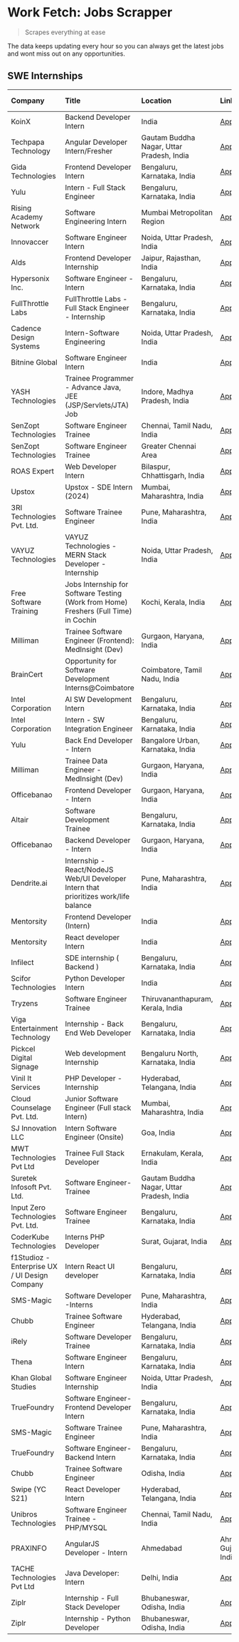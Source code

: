 # Work Fetch: Jobs Scrapper
> Scrapes everything at ease

The data keeps updating every hour so you can always get the latest jobs and wont miss out on any opportunities.

## SWE Internships
<!--START_SECTION:workfetch-->
| Company                                       | Title                                                                                | Location                                  | Link                                                                                                                                                                                                                                                                                                         | Date Posted   |
|:----------------------------------------------|:-------------------------------------------------------------------------------------|:------------------------------------------|:-------------------------------------------------------------------------------------------------------------------------------------------------------------------------------------------------------------------------------------------------------------------------------------------------------------|:--------------|
| KoinX                                         | Backend Developer Intern                                                             | India                                     | [Apply](https://in.linkedin.com/jobs/view/backend-developer-intern-at-koinx-3830949245?refId=fTXr%2Bemffz%2B5JxjLMJIUJA%3D%3D&trackingId=mg%2FAXRN3MoI8nDC6PNyo7Q%3D%3D&position=22&pageNum=1&trk=public_jobs_jserp-result_search-card)                                                                      | 2024-02-20    |
| Techpapa Technology                           | Angular Developer Intern/Fresher                                                     | Gautam Buddha Nagar, Uttar Pradesh, India | [Apply](https://in.linkedin.com/jobs/view/angular-developer-intern-fresher-at-techpapa-technology-3834305862?refId=fTXr%2Bemffz%2B5JxjLMJIUJA%3D%3D&trackingId=mc2LRLcM%2Bq%2FCwSo97BBRoA%3D%3D&position=23&pageNum=1&trk=public_jobs_jserp-result_search-card)                                              | 2024-02-20    |
| Gida Technologies                             | Frontend Developer Intern                                                            | Bengaluru, Karnataka, India               | [Apply](https://in.linkedin.com/jobs/view/frontend-developer-intern-at-gida-technologies-3830949607?refId=Eh7C4uXo8iUbMZOhK9oe2A%3D%3D&trackingId=WrIoLntJoU2D5ITRhvUIkA%3D%3D&position=14&pageNum=2&trk=public_jobs_jserp-result_search-card)                                                               | 2024-02-20    |
| Yulu                                          | Intern - Full Stack Engineer                                                         | Bengaluru, Karnataka, India               | [Apply](https://in.linkedin.com/jobs/view/intern-full-stack-engineer-at-yulu-3834466595?refId=fTXr%2Bemffz%2B5JxjLMJIUJA%3D%3D&trackingId=ix0OqKRuFYIlNiFf%2BpIY5g%3D%3D&position=12&pageNum=1&trk=public_jobs_jserp-result_search-card)                                                                     | 2024-02-19    |
| Rising Academy Network                        | Software Engineering Intern                                                          | Mumbai Metropolitan Region                | [Apply](https://in.linkedin.com/jobs/view/software-engineering-intern-at-rising-academy-network-3834483444?refId=fTXr%2Bemffz%2B5JxjLMJIUJA%3D%3D&trackingId=mlKXUxOguBpeQKm4%2B4X4bQ%3D%3D&position=24&pageNum=1&trk=public_jobs_jserp-result_search-card)                                                  | 2024-02-19    |
| Innovaccer                                    | Software Engineer Intern                                                             | Noida, Uttar Pradesh, India               | [Apply](https://in.linkedin.com/jobs/view/software-engineer-intern-at-innovaccer-3830378068?refId=fTXr%2Bemffz%2B5JxjLMJIUJA%3D%3D&trackingId=odI0eyBq%2BoCxElvkEGczzA%3D%3D&position=25&pageNum=1&trk=public_jobs_jserp-result_search-card)                                                                 | 2024-02-19    |
| Alds                                          | Frontend Developer Internship                                                        | Jaipur, Rajasthan, India                  | [Apply](https://in.linkedin.com/jobs/view/frontend-developer-internship-at-alds-3830324409?refId=Eh7C4uXo8iUbMZOhK9oe2A%3D%3D&trackingId=Lrx%2FG1t2Zh6fspTz6ExAUg%3D%3D&position=24&pageNum=2&trk=public_jobs_jserp-result_search-card)                                                                      | 2024-02-19    |
| Hypersonix Inc.                               | Software Engineer - Intern                                                           | Bengaluru, Karnataka, India               | [Apply](https://in.linkedin.com/jobs/view/software-engineer-intern-at-hypersonix-inc-3833055982?refId=7S95azcy8ipd5mvDDskBEQ%3D%3D&trackingId=1XHtQvGxD5YQ%2F%2BnLBdzzrQ%3D%3D&position=4&pageNum=0&trk=public_jobs_jserp-result_search-card)                                                                | 2024-02-18    |
| FullThrottle Labs                             | FullThrottle Labs - Full Stack Engineer - Internship                                 | Bengaluru, Karnataka, India               | [Apply](https://in.linkedin.com/jobs/view/fullthrottle-labs-full-stack-engineer-internship-at-fullthrottle-labs-3829636016?refId=Eh7C4uXo8iUbMZOhK9oe2A%3D%3D&trackingId=zKWIa4BCNywDXBmTfUWbeQ%3D%3D&position=6&pageNum=2&trk=public_jobs_jserp-result_search-card)                                         | 2024-02-17    |
| Cadence Design Systems                        | Intern-Software Engineering                                                          | Noida, Uttar Pradesh, India               | [Apply](https://in.linkedin.com/jobs/view/intern-software-engineering-at-cadence-design-systems-3794689056?refId=Eh7C4uXo8iUbMZOhK9oe2A%3D%3D&trackingId=Tst3QASJBF91HEtwf3hogA%3D%3D&position=13&pageNum=2&trk=public_jobs_jserp-result_search-card)                                                        | 2024-02-17    |
| Bitnine Global                                | Software Engineer Intern                                                             | India                                     | [Apply](https://in.linkedin.com/jobs/view/software-engineer-intern-at-bitnine-global-3828521409?refId=7S95azcy8ipd5mvDDskBEQ%3D%3D&trackingId=bnmF9iXnBkSKZmtGSmDlQg%3D%3D&position=2&pageNum=0&trk=public_jobs_jserp-result_search-card)                                                                    | 2024-02-16    |
| YASH Technologies                             | Trainee Programmer - Advance Java, JEE (JSP/Servlets/JTA) Job                        | Indore, Madhya Pradesh, India             | [Apply](https://in.linkedin.com/jobs/view/trainee-programmer-advance-java-jee-jsp-servlets-jta-job-at-yash-technologies-3811759183?refId=fTXr%2Bemffz%2B5JxjLMJIUJA%3D%3D&trackingId=GrodvUJWGlb7pBr0S1AzZw%3D%3D&position=18&pageNum=1&trk=public_jobs_jserp-result_search-card)                            | 2024-02-13    |
| SenZopt Technologies                          | Software Engineer Trainee                                                            | Chennai, Tamil Nadu, India                | [Apply](https://in.linkedin.com/jobs/view/software-engineer-trainee-at-senzopt-technologies-3827686880?refId=7S95azcy8ipd5mvDDskBEQ%3D%3D&trackingId=IyjbhuM66qOfab7DIZM9MQ%3D%3D&position=8&pageNum=0&trk=public_jobs_jserp-result_search-card)                                                             | 2024-02-12    |
| SenZopt Technologies                          | Software Engineer Trainee                                                            | Greater Chennai Area                      | [Apply](https://in.linkedin.com/jobs/view/software-engineer-trainee-at-senzopt-technologies-3827688781?refId=7S95azcy8ipd5mvDDskBEQ%3D%3D&trackingId=x%2BpQq%2FRoMiuemcEmTfWJMw%3D%3D&position=10&pageNum=0&trk=public_jobs_jserp-result_search-card)                                                        | 2024-02-12    |
| ROAS Expert                                   | Web Developer Intern                                                                 | Bilaspur, Chhattisgarh, India             | [Apply](https://in.linkedin.com/jobs/view/web-developer-intern-at-roas-expert-3828189292?refId=7S95azcy8ipd5mvDDskBEQ%3D%3D&trackingId=E%2FxwgFHjjgHRY945Qss5IQ%3D%3D&position=12&pageNum=0&trk=public_jobs_jserp-result_search-card)                                                                        | 2024-02-12    |
| Upstox                                        | Upstox - SDE Intern (2024)                                                           | Mumbai, Maharashtra, India                | [Apply](https://in.linkedin.com/jobs/view/upstox-sde-intern-2024-at-upstox-3826556183?refId=7S95azcy8ipd5mvDDskBEQ%3D%3D&trackingId=qRxpEguZIpUlGk36HMMokg%3D%3D&position=22&pageNum=0&trk=public_jobs_jserp-result_search-card)                                                                             | 2024-02-10    |
| 3RI Technologies Pvt. Ltd.                    | Software Trainee Engineer                                                            | Pune, Maharashtra, India                  | [Apply](https://in.linkedin.com/jobs/view/software-trainee-engineer-at-3ri-technologies-pvt-ltd-3826557054?refId=fTXr%2Bemffz%2B5JxjLMJIUJA%3D%3D&trackingId=PYvLbULq3VwNETd7zVBEaA%3D%3D&position=10&pageNum=1&trk=public_jobs_jserp-result_search-card)                                                    | 2024-02-10    |
| VAYUZ Technologies                            | VAYUZ Technologies - MERN Stack Developer - Internship                               | Noida, Uttar Pradesh, India               | [Apply](https://in.linkedin.com/jobs/view/vayuz-technologies-mern-stack-developer-internship-at-vayuz-technologies-3822619356?refId=fTXr%2Bemffz%2B5JxjLMJIUJA%3D%3D&trackingId=wugyqWgvLEtYSTgwbSX52w%3D%3D&position=16&pageNum=1&trk=public_jobs_jserp-result_search-card)                                 | 2024-02-10    |
| Free Software Training                        | Jobs Internship for Software Testing (Work from Home) Freshers (Full Time) in Cochin | Kochi, Kerala, India                      | [Apply](https://in.linkedin.com/jobs/view/jobs-internship-for-software-testing-work-from-home-freshers-full-time-in-cochin-at-free-software-training-3826557030?refId=Eh7C4uXo8iUbMZOhK9oe2A%3D%3D&trackingId=LdGcY%2B5ZdJ3ffxgMaAWBnw%3D%3D&position=19&pageNum=2&trk=public_jobs_jserp-result_search-card) | 2024-02-10    |
| Milliman                                      | Trainee Software Engineer (Frontend): MedInsight (Dev)                               | Gurgaon, Haryana, India                   | [Apply](https://in.linkedin.com/jobs/view/trainee-software-engineer-frontend-medinsight-dev-at-milliman-3792874280?refId=7S95azcy8ipd5mvDDskBEQ%3D%3D&trackingId=nTGgy2NjldBqKNTo9iAWHQ%3D%3D&position=6&pageNum=0&trk=public_jobs_jserp-result_search-card)                                                 | 2024-02-09    |
| BrainCert                                     | Opportunity for Software Development Interns@Coimbatore                              | Coimbatore, Tamil Nadu, India             | [Apply](https://in.linkedin.com/jobs/view/opportunity-for-software-development-interns%40coimbatore-at-braincert-3826095058?refId=Eh7C4uXo8iUbMZOhK9oe2A%3D%3D&trackingId=9mjGMkFc7lkXJd4MU9eS5g%3D%3D&position=9&pageNum=2&trk=public_jobs_jserp-result_search-card)                                        | 2024-02-09    |
| Intel Corporation                             | AI SW Development Intern                                                             | Bengaluru, Karnataka, India               | [Apply](https://in.linkedin.com/jobs/view/ai-sw-development-intern-at-intel-corporation-3826089065?refId=Eh7C4uXo8iUbMZOhK9oe2A%3D%3D&trackingId=DOf%2FCs9UHZstHpbAKhX0oQ%3D%3D&position=16&pageNum=2&trk=public_jobs_jserp-result_search-card)                                                              | 2024-02-09    |
| Intel Corporation                             | Intern - SW Integration Engineer                                                     | Bengaluru, Karnataka, India               | [Apply](https://in.linkedin.com/jobs/view/intern-sw-integration-engineer-at-intel-corporation-3825002246?refId=Eh7C4uXo8iUbMZOhK9oe2A%3D%3D&trackingId=MygwDnccpUGQAHrPyuRVlw%3D%3D&position=23&pageNum=2&trk=public_jobs_jserp-result_search-card)                                                          | 2024-02-08    |
| Yulu                                          | Back End Developer - Intern                                                          | Bangalore Urban, Karnataka, India         | [Apply](https://in.linkedin.com/jobs/view/back-end-developer-intern-at-yulu-3821682220?refId=7S95azcy8ipd5mvDDskBEQ%3D%3D&trackingId=BiEx5fOx3nbe166o9h5VFQ%3D%3D&position=15&pageNum=0&trk=public_jobs_jserp-result_search-card)                                                                            | 2024-02-04    |
| Milliman                                      | Trainee Data Engineer - MedInsight (Dev)                                             | Gurgaon, Haryana, India                   | [Apply](https://in.linkedin.com/jobs/view/trainee-data-engineer-medinsight-dev-at-milliman-3789275187?refId=Eh7C4uXo8iUbMZOhK9oe2A%3D%3D&trackingId=SHsySgTpNHlCIG24CAuEZQ%3D%3D&position=7&pageNum=2&trk=public_jobs_jserp-result_search-card)                                                              | 2024-02-01    |
| Officebanao                                   | Frontend Developer - Intern                                                          | Gurgaon, Haryana, India                   | [Apply](https://in.linkedin.com/jobs/view/frontend-developer-intern-at-officebanao-3822614063?refId=7S95azcy8ipd5mvDDskBEQ%3D%3D&trackingId=pUsJBBBmAQkOfIxCmxPbIA%3D%3D&position=9&pageNum=0&trk=public_jobs_jserp-result_search-card)                                                                      | 2024-01-31    |
| Altair                                        | Software Development Trainee                                                         | Bengaluru, Karnataka, India               | [Apply](https://in.linkedin.com/jobs/view/software-development-trainee-at-altair-3817606202?refId=7S95azcy8ipd5mvDDskBEQ%3D%3D&trackingId=K0WhCPxghww2Uh4pq8ftcQ%3D%3D&position=19&pageNum=0&trk=public_jobs_jserp-result_search-card)                                                                       | 2024-01-31    |
| Officebanao                                   | Backend Developer - Intern                                                           | Gurgaon, Haryana, India                   | [Apply](https://in.linkedin.com/jobs/view/backend-developer-intern-at-officebanao-3814263731?refId=7S95azcy8ipd5mvDDskBEQ%3D%3D&trackingId=CEXvLKBmb%2Bma6%2BCXbspzug%3D%3D&position=25&pageNum=0&trk=public_jobs_jserp-result_search-card)                                                                  | 2024-01-31    |
| Dendrite.ai                                   | Internship - React/NodeJS Web/UI Developer Intern that prioritizes work/life balance | Pune, Maharashtra, India                  | [Apply](https://in.linkedin.com/jobs/view/internship-react-nodejs-web-ui-developer-intern-that-prioritizes-work-life-balance-at-dendrite-ai-3818948068?refId=fTXr%2Bemffz%2B5JxjLMJIUJA%3D%3D&trackingId=wTLYodjfE%2FvmsUCVQrKK%2FA%3D%3D&position=7&pageNum=1&trk=public_jobs_jserp-result_search-card)     | 2024-01-31    |
| Mentorsity                                    | Frontend Developer (Intern)                                                          | India                                     | [Apply](https://in.linkedin.com/jobs/view/frontend-developer-intern-at-mentorsity-3820303627?refId=fTXr%2Bemffz%2B5JxjLMJIUJA%3D%3D&trackingId=8tpI%2FvUenEm13u0XTNBXBg%3D%3D&position=8&pageNum=1&trk=public_jobs_jserp-result_search-card)                                                                 | 2024-01-31    |
| Mentorsity                                    | React developer Intern                                                               | India                                     | [Apply](https://in.linkedin.com/jobs/view/react-developer-intern-at-mentorsity-3820308129?refId=Eh7C4uXo8iUbMZOhK9oe2A%3D%3D&trackingId=w%2Fa75XGDfK%2BYfFPXT8sLQQ%3D%3D&position=2&pageNum=2&trk=public_jobs_jserp-result_search-card)                                                                      | 2024-01-31    |
| Infilect                                      | SDE internship ( Backend )                                                           | Bengaluru, Karnataka, India               | [Apply](https://in.linkedin.com/jobs/view/sde-internship-backend-at-infilect-3815120558?refId=fTXr%2Bemffz%2B5JxjLMJIUJA%3D%3D&trackingId=%2FpZRZHqbLQU6YwZXsR1LaA%3D%3D&position=2&pageNum=1&trk=public_jobs_jserp-result_search-card)                                                                      | 2024-01-25    |
| Scifor Technologies                           | Python Developer Intern                                                              | India                                     | [Apply](https://in.linkedin.com/jobs/view/python-developer-intern-at-scifor-technologies-3811416373?refId=fTXr%2Bemffz%2B5JxjLMJIUJA%3D%3D&trackingId=ft4NG3hct6quOTNAsgejeQ%3D%3D&position=17&pageNum=1&trk=public_jobs_jserp-result_search-card)                                                           | 2024-01-22    |
| Tryzens                                       | Software Engineer Trainee                                                            | Thiruvananthapuram, Kerala, India         | [Apply](https://in.linkedin.com/jobs/view/software-engineer-trainee-at-tryzens-3809363491?refId=7S95azcy8ipd5mvDDskBEQ%3D%3D&trackingId=WaRZuBZM7jzo9ETpDGIwKw%3D%3D&position=17&pageNum=0&trk=public_jobs_jserp-result_search-card)                                                                         | 2024-01-18    |
| Viga Entertainment Technology                 | Internship - Back End Web Developer                                                  | Bengaluru, Karnataka, India               | [Apply](https://in.linkedin.com/jobs/view/internship-back-end-web-developer-at-viga-entertainment-technology-3817712040?refId=Eh7C4uXo8iUbMZOhK9oe2A%3D%3D&trackingId=S4PTOkxOVnvllGtMVwMxlw%3D%3D&position=10&pageNum=2&trk=public_jobs_jserp-result_search-card)                                           | 2024-01-17    |
| Pickcel Digital Signage                       | Web development Internship                                                           | Bengaluru North, Karnataka, India         | [Apply](https://in.linkedin.com/jobs/view/web-development-internship-at-pickcel-digital-signage-3826062393?refId=Eh7C4uXo8iUbMZOhK9oe2A%3D%3D&trackingId=3VM8I7Zu5BFuvIYD%2F5Ak8Q%3D%3D&position=3&pageNum=2&trk=public_jobs_jserp-result_search-card)                                                       | 2024-01-15    |
| Vinil It Services                             | PHP Developer - Internship                                                           | Hyderabad, Telangana, India               | [Apply](https://in.linkedin.com/jobs/view/php-developer-internship-at-vinil-it-services-3802010061?refId=Eh7C4uXo8iUbMZOhK9oe2A%3D%3D&trackingId=CqFHCBDMPSFKeIHMyP%2FfMA%3D%3D&position=11&pageNum=2&trk=public_jobs_jserp-result_search-card)                                                              | 2024-01-14    |
| Cloud Counselage Pvt. Ltd.                    | Junior Software Engineer (Full stack Intern)                                         | Mumbai, Maharashtra, India                | [Apply](https://in.linkedin.com/jobs/view/junior-software-engineer-full-stack-intern-at-cloud-counselage-pvt-ltd-3803132814?refId=7S95azcy8ipd5mvDDskBEQ%3D%3D&trackingId=%2BUOK%2B227JBZDM8UplneleQ%3D%3D&position=24&pageNum=0&trk=public_jobs_jserp-result_search-card)                                   | 2024-01-11    |
| SJ Innovation LLC                             | Intern Software Engineer (Onsite)                                                    | Goa, India                                | [Apply](https://in.linkedin.com/jobs/view/intern-software-engineer-onsite-at-sj-innovation-llc-3799959011?refId=fTXr%2Bemffz%2B5JxjLMJIUJA%3D%3D&trackingId=1PHo6r%2FidxeOGPsCl6te4Q%3D%3D&position=11&pageNum=1&trk=public_jobs_jserp-result_search-card)                                                   | 2024-01-11    |
| MWT Technologies Pvt Ltd                      | Trainee Full Stack Developer                                                         | Ernakulam, Kerala, India                  | [Apply](https://in.linkedin.com/jobs/view/trainee-full-stack-developer-at-mwt-technologies-pvt-ltd-3800921715?refId=7S95azcy8ipd5mvDDskBEQ%3D%3D&trackingId=yVkyJ9nRjeqqqm9wbSYXFg%3D%3D&position=5&pageNum=0&trk=public_jobs_jserp-result_search-card)                                                      | 2024-01-09    |
| Suretek Infosoft Pvt. Ltd.                    | Software Engineer-Trainee                                                            | Gautam Buddha Nagar, Uttar Pradesh, India | [Apply](https://in.linkedin.com/jobs/view/software-engineer-trainee-at-suretek-infosoft-pvt-ltd-3800934643?refId=7S95azcy8ipd5mvDDskBEQ%3D%3D&trackingId=AKRdA0Shvu6bHqXCQd2QwA%3D%3D&position=21&pageNum=0&trk=public_jobs_jserp-result_search-card)                                                        | 2024-01-09    |
| Input Zero Technologies Pvt. Ltd.             | Software Engineer Trainee                                                            | Bengaluru, Karnataka, India               | [Apply](https://in.linkedin.com/jobs/view/software-engineer-trainee-at-input-zero-technologies-pvt-ltd-3800927643?refId=fTXr%2Bemffz%2B5JxjLMJIUJA%3D%3D&trackingId=NZkE9BgIW%2FJR3vbVEPoLig%3D%3D&position=4&pageNum=1&trk=public_jobs_jserp-result_search-card)                                            | 2024-01-09    |
| CoderKube Technologies                        | Interns PHP Developer                                                                | Surat, Gujarat, India                     | [Apply](https://in.linkedin.com/jobs/view/interns-php-developer-at-coderkube-technologies-3800923432?refId=fTXr%2Bemffz%2B5JxjLMJIUJA%3D%3D&trackingId=rnlDHXi4WFiy90WTa6NcDg%3D%3D&position=21&pageNum=1&trk=public_jobs_jserp-result_search-card)                                                          | 2024-01-09    |
| f1Studioz - Enterprise UX / UI Design Company | Intern React UI developer                                                            | Bengaluru, Karnataka, India               | [Apply](https://in.linkedin.com/jobs/view/intern-react-ui-developer-at-f1studioz-enterprise-ux-ui-design-company-3796354738?refId=7S95azcy8ipd5mvDDskBEQ%3D%3D&trackingId=M2Bh1AqTrjHYzgRazDw9Rw%3D%3D&position=7&pageNum=0&trk=public_jobs_jserp-result_search-card)                                        | 2024-01-08    |
| SMS-Magic                                     | Software Developer -Interns                                                          | Pune, Maharashtra, India                  | [Apply](https://in.linkedin.com/jobs/view/software-developer-interns-at-sms-magic-3799485343?refId=fTXr%2Bemffz%2B5JxjLMJIUJA%3D%3D&trackingId=I5%2Bvwsho3CHksa7qFxoIXw%3D%3D&position=6&pageNum=1&trk=public_jobs_jserp-result_search-card)                                                                 | 2024-01-05    |
| Chubb                                         | Trainee Software Engineer                                                            | Hyderabad, Telangana, India               | [Apply](https://in.linkedin.com/jobs/view/trainee-software-engineer-at-chubb-3811550279?refId=Eh7C4uXo8iUbMZOhK9oe2A%3D%3D&trackingId=Z1mO%2FFRpmPXPHfp2ROGyuA%3D%3D&position=5&pageNum=2&trk=public_jobs_jserp-result_search-card)                                                                          | 2023-12-28    |
| iRely                                         | Software Developer Trainee                                                           | Bengaluru, Karnataka, India               | [Apply](https://in.linkedin.com/jobs/view/software-developer-trainee-at-irely-3801577534?refId=7S95azcy8ipd5mvDDskBEQ%3D%3D&trackingId=habZ23G1i4Xa0tSUeLNLVQ%3D%3D&position=13&pageNum=0&trk=public_jobs_jserp-result_search-card)                                                                          | 2023-12-22    |
| Thena                                         | Software Engineer Intern                                                             | Bengaluru, Karnataka, India               | [Apply](https://in.linkedin.com/jobs/view/software-engineer-intern-at-thena-3778731751?refId=7S95azcy8ipd5mvDDskBEQ%3D%3D&trackingId=VxTcaVCVxqBBSRrxCzHUXg%3D%3D&position=18&pageNum=0&trk=public_jobs_jserp-result_search-card)                                                                            | 2023-12-05    |
| Khan Global Studies                           | Software Engineer Internship                                                         | Noida, Uttar Pradesh, India               | [Apply](https://in.linkedin.com/jobs/view/software-engineer-internship-at-khan-global-studies-3766942197?refId=fTXr%2Bemffz%2B5JxjLMJIUJA%3D%3D&trackingId=ckfUXB3goyV96R9LqCI6%2FA%3D%3D&position=20&pageNum=1&trk=public_jobs_jserp-result_search-card)                                                    | 2023-11-27    |
| TrueFoundry                                   | Software Engineer- Frontend Developer Intern                                         | Bengaluru, Karnataka, India               | [Apply](https://in.linkedin.com/jobs/view/software-engineer-frontend-developer-intern-at-truefoundry-3790095058?refId=7S95azcy8ipd5mvDDskBEQ%3D%3D&trackingId=oVVYIKAofG9tozA9rDwBIA%3D%3D&position=16&pageNum=0&trk=public_jobs_jserp-result_search-card)                                                   | 2023-11-24    |
| SMS-Magic                                     | Software Trainee Engineer                                                            | Pune, Maharashtra, India                  | [Apply](https://in.linkedin.com/jobs/view/software-trainee-engineer-at-sms-magic-3761409781?refId=fTXr%2Bemffz%2B5JxjLMJIUJA%3D%3D&trackingId=DHzFR9KnCWmV2X1VvvBmOA%3D%3D&position=3&pageNum=1&trk=public_jobs_jserp-result_search-card)                                                                    | 2023-11-16    |
| TrueFoundry                                   | Software Engineer-Backend Intern                                                     | Bengaluru, Karnataka, India               | [Apply](https://in.linkedin.com/jobs/view/software-engineer-backend-intern-at-truefoundry-3779508170?refId=fTXr%2Bemffz%2B5JxjLMJIUJA%3D%3D&trackingId=zDPVyqxRf%2BBY7hggDhs75Q%3D%3D&position=5&pageNum=1&trk=public_jobs_jserp-result_search-card)                                                         | 2023-11-10    |
| Chubb                                         | Trainee Software Engineer                                                            | Odisha, India                             | [Apply](https://in.linkedin.com/jobs/view/trainee-software-engineer-at-chubb-3756335100?refId=Eh7C4uXo8iUbMZOhK9oe2A%3D%3D&trackingId=BuU6zpMhZIvEdbieRIUIbA%3D%3D&position=25&pageNum=2&trk=public_jobs_jserp-result_search-card)                                                                           | 2023-11-02    |
| Swipe (YC S21)                                | React Developer Intern                                                               | Hyderabad, Telangana, India               | [Apply](https://in.linkedin.com/jobs/view/react-developer-intern-at-swipe-yc-s21-3737600089?refId=7S95azcy8ipd5mvDDskBEQ%3D%3D&trackingId=A2FpQE1rcDZWK8oAk0%2FRGA%3D%3D&position=20&pageNum=0&trk=public_jobs_jserp-result_search-card)                                                                     | 2023-10-13    |
| Unibros Technologies                          | Software Engineer Trainee - PHP/MYSQL                                                | Chennai, Tamil Nadu, India                | [Apply](https://in.linkedin.com/jobs/view/software-engineer-trainee-php-mysql-at-unibros-technologies-3656599241?refId=fTXr%2Bemffz%2B5JxjLMJIUJA%3D%3D&trackingId=5jGO2SWTckfD47tRwzqUxQ%3D%3D&position=9&pageNum=1&trk=public_jobs_jserp-result_search-card)                                               | 2023-06-12    |
| PRAXINFO                                      | AngularJS Developer - Intern | Ahmedabad                                             | Ahmedabad, Gujarat, India                 | [Apply](https://in.linkedin.com/jobs/view/angularjs-developer-intern-ahmedabad-at-praxinfo-3656594961?refId=Eh7C4uXo8iUbMZOhK9oe2A%3D%3D&trackingId=WDLp0xz0LC8XdC%2BXzR7AEw%3D%3D&position=22&pageNum=2&trk=public_jobs_jserp-result_search-card)                                                           | 2023-06-12    |
| TACHE Technologies Pvt Ltd                    | Java Developer: Intern                                                               | Delhi, India                              | [Apply](https://in.linkedin.com/jobs/view/java-developer-intern-at-tache-technologies-pvt-ltd-3627622735?refId=Eh7C4uXo8iUbMZOhK9oe2A%3D%3D&trackingId=m2mMPcMDNwifKtklwDqwEA%3D%3D&position=15&pageNum=2&trk=public_jobs_jserp-result_search-card)                                                          | 2023-06-06    |
| Ziplr                                         | Internship - Full Stack Developer                                                    | Bhubaneswar, Odisha, India                | [Apply](https://in.linkedin.com/jobs/view/internship-full-stack-developer-at-ziplr-3645675705?refId=fTXr%2Bemffz%2B5JxjLMJIUJA%3D%3D&trackingId=GPaewlAcPwhShydEqD5Ifw%3D%3D&position=14&pageNum=1&trk=public_jobs_jserp-result_search-card)                                                                 | 2023-06-02    |
| Ziplr                                         | Internship - Python Developer                                                        | Bhubaneswar, Odisha, India                | [Apply](https://in.linkedin.com/jobs/view/internship-python-developer-at-ziplr-3645677592?refId=fTXr%2Bemffz%2B5JxjLMJIUJA%3D%3D&trackingId=5foda6UeFYAYgMYkidqopg%3D%3D&position=19&pageNum=1&trk=public_jobs_jserp-result_search-card)                                                                     | 2023-06-02    |
<!--END_SECTION:workfetch-->

